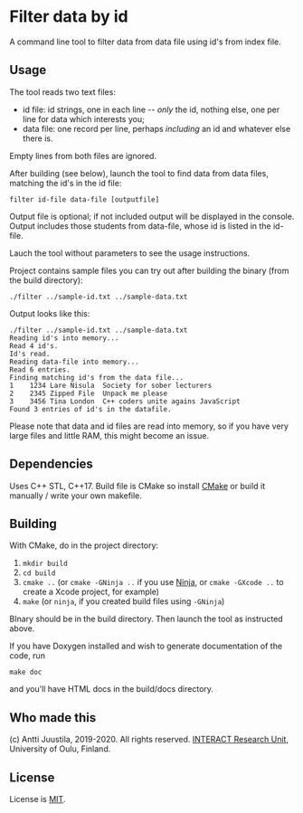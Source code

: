 # Filter data by id

A command line tool to filter data from data file using id's from index file.

## Usage

The tool reads two text files:

- id file: id strings, one in each line -- *only* the id, nothing else, one per line for data which interests you;
- data file: one record per line, perhaps *including* an id and whatever else there is.

Empty lines from both files are ignored.

After building (see below), launch the tool to find data from data files, matching the id's in the id file:

`filter id-file data-file [outputfile]`

Output file is optional; if not included output will be displayed in the console. Output includes those students from data-file, whose id is listed in the id-file.

Lauch the tool without parameters to see the usage instructions.

Project contains sample files you can try out after building the binary (from the build directory):

`./filter ../sample-id.txt ../sample-data.txt`

Output looks like this:

```
./filter ../sample-id.txt ../sample-data.txt
Reading id's into memory...
Read 4 id's.
Id's read.
Reading data-file into memory...
Read 6 entries.
Finding matching id's from the data file...
1    1234 Lare Nisula  Society for sober lecturers
2    2345 Zipped File  Unpack me please
3    3456 Tina London  C++ coders unite agains JavaScript
Found 3 entries of id's in the datafile.
```
Please note that data and id files are read into memory, so if you have very large files and little RAM, this might become an issue.

## Dependencies

Uses C++ STL, C++17. Build file is CMake so install [CMake](https://cmake.org) or build it manually / write your own makefile.

## Building

With CMake, do in the project directory:

1. `mkdir build`
2. `cd build`
3. `cmake ..` (or `cmake -GNinja ..` if you use [Ninja](https://ninja-build.org), or `cmake -GXcode ..` to create a Xcode project, for example)
4. `make` (or `ninja`, if you created build files using `-GNinja`)

BInary should be in the build directory. Then launch the tool as instructed above.

If you have Doxygen installed and wish to generate documentation of the code, run

```
make doc
```
and you'll have HTML docs in the build/docs directory.


## Who made this

(c) Antti Juustila, 2019-2020. All rights reserved. [INTERACT Research Unit](http://interact.oulu.fi), University of Oulu, Finland.

## License

License is [MIT](https://opensource.org/licenses/MIT).

